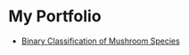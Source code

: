 <h1>My Portfolio</h1>
<ul>
  <li><a href="jbastuba-binary-classification-mushroom.html">Binary Classification of Mushroom Species</a></li>
</ul>
